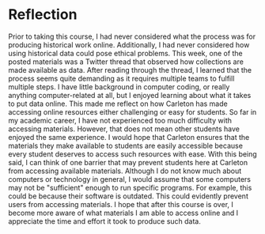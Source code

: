 # Reflection

Prior to taking this course, I had never considered what the process was for producing historical work online. Additionally, I had never considered how using historical data could pose ethical problems. This week, one of the posted materials was a Twitter thread that observed how collections are made available as data. After reading through the thread, I learned that the process seems quite demanding as it requires multiple teams to fulfill multiple steps. I have little background in computer coding, or really anything computer-related at all, but I enjoyed learning about what it takes to put data online. This made me reflect on how Carleton has made accessing online resources either challenging or easy for students. So far in my academic career, I have not experienced too much difficulty with accessing materials. However, that does not mean other students have enjoyed the same experience. I would hope that Carleton ensures that the materials they make available to students are easily accessible because every student deserves to access such resources with ease. With this being said, I can think of one barrier that may prevent students here at Carleton from accessing available materials. Although I do not know much about computers or technology in general, I would assume that some computers may not be "sufficient" enough to run specific programs. For example, this could be because their software is outdated. This could evidently prevent users from accessing materials. I hope that after this course is over, I become more aware of what materials I am able to access online and I appreciate the time and effort it took to produce such data. 
